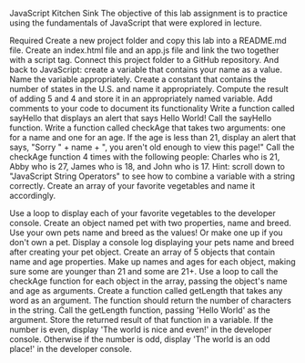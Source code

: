 JavaScript Kitchen Sink The objective of this lab assignment is to practice using the fundamentals of JavaScript that were explored in lecture.

Required Create a new project folder and copy this lab into a README.md file. Create an index.html file and an app.js file and link the two together with a script tag. Connect this project folder to a GitHub repository. And back to JavaScript: create a variable that contains your name as a value. Name the variable appropriately. Create a constant that contains the number of states in the U.S. and name it appropriately. Compute the result of adding 5 and 4 and store it in an appropriately named variable. Add comments to your code to document its functionality Write a function called sayHello that displays an alert that says Hello World! Call the sayHello function. Write a function called checkAge that takes two arguments: one for a name and one for an age. If the age is less than 21, display an alert that says, "Sorry " + name + ", you aren't old enough to view this page!" Call the checkAge function 4 times with the following people: Charles who is 21, Abby who is 27, James who is 18, and John who is 17. Hint: scroll down to "JavaScript String Operators" to see how to combine a variable with a string correctly. Create an array of your favorite vegetables and name it accordingly.

Use a loop to display each of your favorite vegetables to the developer console. Create an object named pet with two properties, name and breed. Use your own pets name and breed as the values! Or make one up if you don't own a pet. Display a console log displaying your pets name and breed after creating your pet object. Create an array of 5 objects that contain name and age properties. Make up names and ages for each object, making sure some are younger than 21 and some are 21+.
Use a loop to call the checkAge function for each object in the array, passing the object's name and age as arguments. Create a function called getLength that takes any word as an argument. The function should return the number of characters in the string.
Call the getLength function, passing 'Hello World' as the argument. Store the returned result of that function in a variable.
If the number is even, display 'The world is nice and even!' in the developer console. Otherwise if the number is odd, display 'The world is an odd place!' in the developer console.